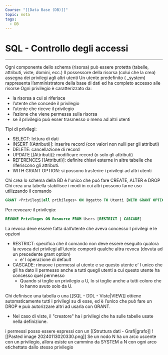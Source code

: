 ```yaml
---
Course: "[[Data Base (DB)]]"
topic: nota
tags:
  - DB
---
```


# SQL - Controllo degli accessi
---
Ogni componente dello schema (risorsa) può essere protetta (tabelle, attributi, viste, domini, ecc.) 
Il possessore della risorsa (colui che la crea) assegna dei privilegi agli altri utenti 
Un utente predefinito ( \_system) rappresenta l’amministratore della base di dati ed ha completo accesso alle risorse 
Ogni privilegio è caratterizzato da: 
- la risorsa a cui si riferisce 
- l’utente che concede il privilegio 
- l’utente che riceve il privilegio 
- l’azione che viene permessa sulla risorsa 
- se il privilegio può esser trasmesso o meno ad altri utenti

Tipi di privilegi: 
- SELECT: lettura di dati 
- INSERT \[(Attributi)]: inserire record (con valori non nulli per gli attributi) 
- DELETE: cancellazione di record 
- UPDATE \[\(Attributi)]: modificare record (o solo gli attributi) 
- REFERENCES \[(Attributi)]: definire chiavi esterne in altre tabelle che riferiscono gli attributi. 
- WITH GRANT OPTION: si possono trasferire i privilegi ad altri utenti

Chi crea lo schema della BD è l'unico che può fare CREATE, ALTER e DROP 
Chi crea una tabella stabilisce i modi in cui altri possono farne uso utilizzando il comando
```SQL
GRANT <Privilegi|all pribileges> ON Oggetto TO Utenti [WITH GRANT OPTION]
```


Per revocare il privilegio:
```SQL
REVOKE Privileges ON Resource FROM Users [RESTRICT | CASCADE]
```
La revoca deve essere fatta dall’utente che aveva concesso I privilegi e le opzioni
- RESTRICT:  specifica che il comando non deve essere eseguito qualora la revoca dei privilegi all’utente comporti qualche altra revoca (dovuta ad un precedente grant option)
	- e' l operazione di default 
- CASCADE: rimuove  i permessi al utente e se questo utente e' l unico che gli ha dato il permesso anche a tutti quegli utenti a cui questo utente ha concesso quel permesso 
	- Quando si toglie un privilegio a U, lo si toglie anche a tutti coloro che lo hanno avuto solo da U.


Chi definisce una tabella o una [[SQL - DDL - Viste|VIEW]] ottiene automaticamente tutti i privilegi su di esse, ed è l’unico che può fare un DROP e può autorizzare altri ad usarla con GRANT. 
- Nel caso di viste, il "creatore" ha i privilegi che ha sulle tabelle usate nella definizione.


i permessi posso essere espressi con un [[Struttura dati - Grafi|grafo]]
![[Pasted image 20240113020330.png]]
Se un nodo N ha un arco uscente con un privilegio, allora esiste un cammino da SYSTEM a N con ogni arco etichettato dallo stesso privilegio